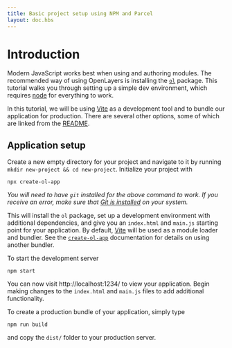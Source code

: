 ```yaml
---
title: Basic project setup using NPM and Parcel
layout: doc.hbs
---
```


# Introduction

Modern JavaScript works best when using and authoring modules. The recommended way of using OpenLayers is installing the [`ol`](https://npmjs.com/package/ol) package. This tutorial walks you through setting up a simple dev environment, which requires [node](https://nodejs.org) for everything to work.

In this tutorial, we will be using [Vite](https://vitejs.dev/) as a development tool and to bundle our application for production. There are several other options, some of which are linked from the [README](https://npmjs.com/package/ol).

## Application setup

Create a new empty directory for your project and navigate to it by running `mkdir new-project && cd new-project`. Initialize your project with

    npx create-ol-app

*You will need to have `git` installed for the above command to work.  If you receive an error, make sure that [Git is installed](https://github.com/git-guides/install-git) on your system.*

This will install the `ol` package, set up a development environment with additional dependencies, and give you an `index.html` and `main.js` starting point for your application.  By default, [Vite](https://vitejs.dev/) will be used as a module loader and bundler.  See the [`create-ol-app`](https://github.com/openlayers/create-ol-app) documentation for details on using another bundler.

To start the development server

    npm start

You can now visit http://localhost:1234/ to view your application.  Begin making changes to the `index.html` and `main.js` files to add additional functionality.

To create a production bundle of your application, simply type

    npm run build

and copy the `dist/` folder to your production server.
